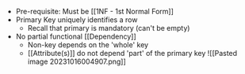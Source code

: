 - Pre-requisite: Must be [[1NF - 1st Normal Form]]
- Primary Key uniquely identifies a row
	- Recall that primary is mandatory (can't be empty)
- No partial functional [[Dependency]]
	- Non-key depends on the 'whole' key
	- [[Attribute(s)]] do not depend 'part' of the primary key
![[Pasted image 20231016004907.png]]
